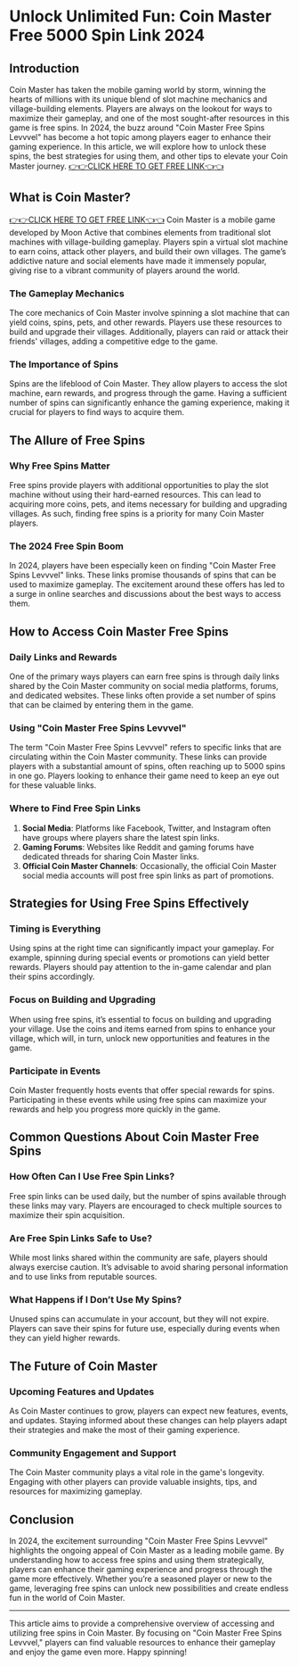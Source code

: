 # Unlock Unlimited Fun: Coin Master Free 5000 Spin Link 2024

## Introduction

Coin Master has taken the mobile gaming world by storm, winning the hearts of millions with its unique blend of slot machine mechanics and village-building elements. Players are always on the lookout for ways to maximize their gameplay, and one of the most sought-after resources in this game is free spins. In 2024, the buzz around "Coin Master Free Spins Levvvel" has become a hot topic among players eager to enhance their gaming experience. In this article, we will explore how to unlock these spins, the best strategies for using them, and other tips to elevate your Coin Master journey.
[👉👉CLICK HERE TO GET FREE LINK👈👈](https://todaylink.site/Coinspins/)
## What is Coin Master?
[👉👉CLICK HERE TO GET FREE LINK👈👈](https://todaylink.site/Coinspins/)
Coin Master is a mobile game developed by Moon Active that combines elements from traditional slot machines with village-building gameplay. Players spin a virtual slot machine to earn coins, attack other players, and build their own villages. The game’s addictive nature and social elements have made it immensely popular, giving rise to a vibrant community of players around the world.

### The Gameplay Mechanics

The core mechanics of Coin Master involve spinning a slot machine that can yield coins, spins, pets, and other rewards. Players use these resources to build and upgrade their villages. Additionally, players can raid or attack their friends' villages, adding a competitive edge to the game.

### The Importance of Spins

Spins are the lifeblood of Coin Master. They allow players to access the slot machine, earn rewards, and progress through the game. Having a sufficient number of spins can significantly enhance the gaming experience, making it crucial for players to find ways to acquire them.

## The Allure of Free Spins

### Why Free Spins Matter

Free spins provide players with additional opportunities to play the slot machine without using their hard-earned resources. This can lead to acquiring more coins, pets, and items necessary for building and upgrading villages. As such, finding free spins is a priority for many Coin Master players.

### The 2024 Free Spin Boom

In 2024, players have been especially keen on finding "Coin Master Free Spins Levvvel" links. These links promise thousands of spins that can be used to maximize gameplay. The excitement around these offers has led to a surge in online searches and discussions about the best ways to access them.

## How to Access Coin Master Free Spins

### Daily Links and Rewards

One of the primary ways players can earn free spins is through daily links shared by the Coin Master community on social media platforms, forums, and dedicated websites. These links often provide a set number of spins that can be claimed by entering them in the game.

### Using "Coin Master Free Spins Levvvel"

The term "Coin Master Free Spins Levvvel" refers to specific links that are circulating within the Coin Master community. These links can provide players with a substantial amount of spins, often reaching up to 5000 spins in one go. Players looking to enhance their game need to keep an eye out for these valuable links.

### Where to Find Free Spin Links

1. **Social Media**: Platforms like Facebook, Twitter, and Instagram often have groups where players share the latest spin links.
2. **Gaming Forums**: Websites like Reddit and gaming forums have dedicated threads for sharing Coin Master links.
3. **Official Coin Master Channels**: Occasionally, the official Coin Master social media accounts will post free spin links as part of promotions.

## Strategies for Using Free Spins Effectively

### Timing is Everything

Using spins at the right time can significantly impact your gameplay. For example, spinning during special events or promotions can yield better rewards. Players should pay attention to the in-game calendar and plan their spins accordingly.

### Focus on Building and Upgrading

When using free spins, it’s essential to focus on building and upgrading your village. Use the coins and items earned from spins to enhance your village, which will, in turn, unlock new opportunities and features in the game.

### Participate in Events

Coin Master frequently hosts events that offer special rewards for spins. Participating in these events while using free spins can maximize your rewards and help you progress more quickly in the game.

## Common Questions About Coin Master Free Spins

### How Often Can I Use Free Spin Links?

Free spin links can be used daily, but the number of spins available through these links may vary. Players are encouraged to check multiple sources to maximize their spin acquisition.

### Are Free Spin Links Safe to Use?

While most links shared within the community are safe, players should always exercise caution. It’s advisable to avoid sharing personal information and to use links from reputable sources.

### What Happens if I Don’t Use My Spins?

Unused spins can accumulate in your account, but they will not expire. Players can save their spins for future use, especially during events when they can yield higher rewards.

## The Future of Coin Master

### Upcoming Features and Updates

As Coin Master continues to grow, players can expect new features, events, and updates. Staying informed about these changes can help players adapt their strategies and make the most of their gaming experience.

### Community Engagement and Support

The Coin Master community plays a vital role in the game's longevity. Engaging with other players can provide valuable insights, tips, and resources for maximizing gameplay.

## Conclusion

In 2024, the excitement surrounding "Coin Master Free Spins Levvvel" highlights the ongoing appeal of Coin Master as a leading mobile game. By understanding how to access free spins and using them strategically, players can enhance their gaming experience and progress through the game more effectively. Whether you’re a seasoned player or new to the game, leveraging free spins can unlock new possibilities and create endless fun in the world of Coin Master.

---

This article aims to provide a comprehensive overview of accessing and utilizing free spins in Coin Master. By focusing on "Coin Master Free Spins Levvvel," players can find valuable resources to enhance their gameplay and enjoy the game even more. Happy spinning!
